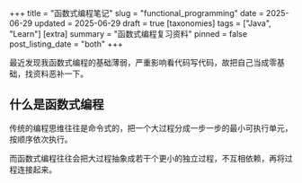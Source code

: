 +++
title = "函数式编程笔记"
slug = "functional_programming"
date = 2025-06-29
updated = 2025-06-29
draft = true
[taxonomies]
tags = ["Java", "Learn"]
[extra]
summary = "函数式编程复习资料"
pinned = false
post_listing_date = "both"
+++

最近发现我函数式编程的基础薄弱，严重影响看代码写代码，故把自己当成零基础，找资料恶补一下。

## 什么是函数式编程
传统的编程思维往往是命令式的，把一个大过程分成一步一步的最小可执行单元，按顺序依次执行。

而函数式编程往往会把大过程抽象成若干个更小的独立过程，不互相依赖，再将过程连接起来。
